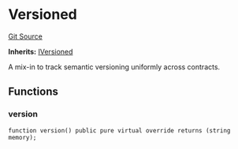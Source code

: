 # Versioned
[Git Source](https://github.com/larrythecucumber321/protocol/blob/77d337b8595ba96d069ded321419b36a61984170/contracts/mixins/Versioned.sol)

**Inherits:**
[IVersioned](/tools/docgen/src/contracts/interfaces/IVersioned.sol/interface.IVersioned.md)

A mix-in to track semantic versioning uniformly across contracts.


## Functions
### version


```solidity
function version() public pure virtual override returns (string memory);
```


